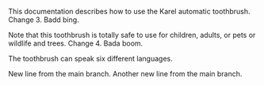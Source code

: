 This documentation describes how to use the Karel automatic toothbrush.  Change 3. Badd bing.

Note that this toothbrush is totally safe to use for children, adults, or pets or wildlife and trees.  Change 4. Bada boom.

The toothbrush can speak six different languages.

New line from the main branch.
Another new line from the main branch.